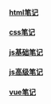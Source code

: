 #### <a href="/html.html">html笔记</a>
#### <a href="/css.html">css笔记</a>
#### <a href="/js.html">js基础笔记</a>
#### <a href="/js2.html">js高级笔记</a>
#### <a href="/vue.html">vue笔记</a>

